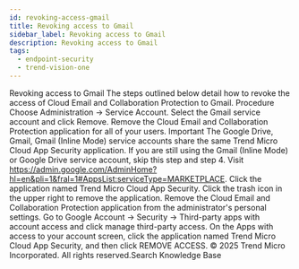```yaml
---
id: revoking-access-gmail
title: Revoking access to Gmail
sidebar_label: Revoking access to Gmail
description: Revoking access to Gmail
tags:
  - endpoint-security
  - trend-vision-one
---
```


 Revoking access to Gmail The steps outlined below detail how to revoke the access of Cloud Email and Collaboration Protection to Gmail. Procedure Choose Administration → Service Account. Select the Gmail service account and click Remove. Remove the Cloud Email and Collaboration Protection application for all of your users. Important The Google Drive, Gmail, Gmail (Inline Mode) service accounts share the same Trend Micro Cloud App Security application. If you are still using the Gmail (Inline Mode) or Google Drive service account, skip this step and step 4. Visit https://admin.google.com/AdminHome?hl=en&pli=1&fral=1#AppsList:serviceType=MARKETPLACE. Click the application named Trend Micro Cloud App Security. Click the trash icon in the upper right to remove the application. Remove the Cloud Email and Collaboration Protection application from the administrator's personal settings. Go to Google Account → Security → Third-party apps with account access and click manage third-party access. On the Apps with access to your account screen, click the application named Trend Micro Cloud App Security, and then click REMOVE ACCESS. © 2025 Trend Micro Incorporated. All rights reserved.Search Knowledge Base